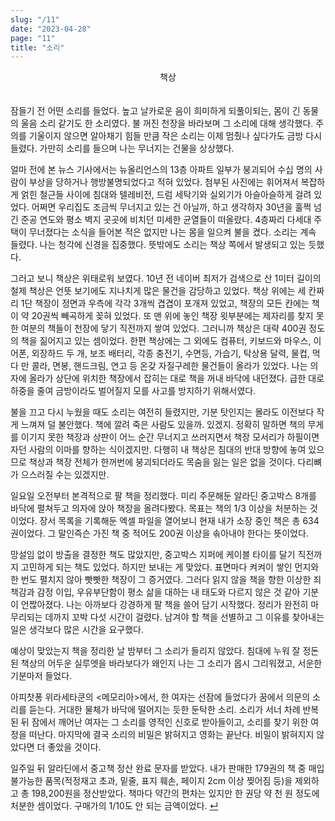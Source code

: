 ```yaml
---
slug: "/11"
date: "2023-04-28"
page: "11"
title: "소리"
---
```


<div style="text-align: center;">
    <div class="post-line" style="display: inline-block; line-height:160%">
    책상
    </div>
</div>

<br>

잠들기 전 어떤 소리를 들었다. 높고 날카로운 음이 희미하게 되풀이되는, 몸이 긴 동물의 울음 소리 같기도 한 소리였다. 불 꺼진 천장을 바라보며 그 소리에 대해 생각했다. 주의를 기울이지 않으면 알아채기 힘들 만큼 작은 소리는 이제 멈췄나 싶다가도 금방 다시 들렸다. 가만히 소리를 들으며 나는 무너지는 건물을 상상했다.

얼마 전에 본 뉴스 기사에서는 뉴올리언스의 13층 아파트 일부가 붕괴되어 수십 명의 사람이 부상을 당하거나 행방불명되었다고 적혀 있었다. 첨부된 사진에는 휘어져서 복잡하게 얽힌 철근들 사이에 침대와 텔레비전, 드럼 세탁기와 실외기가 아슬아슬하게 걸려 있었다. 어쩌면 우리집도 조금씩 무너지고 있는 건 아닐까, 하고 생각하자 30년을 훌쩍 넘긴 준공 연도와 평소 벽지 곳곳에 비치던 미세한 균열들이 떠올랐다. 4층짜리 다세대 주택이 무너졌다는 소식을 들어본 적은 없지만 나는 몸을 일으켜 불을 켰다. 소리는 계속 들렸다. 나는 청각에 신경을 집중했다. 뜻밖에도 소리는 책상 쪽에서 발생되고 있는 듯했다.

그러고 보니 책상은 위태로워 보였다. 10년 전 네이버 최저가 검색으로 산 1미터 길이의 철제 책상은 언뜻 보기에도 지나치게 많은 물건을 감당하고 있었다. 책상 위에는 세 칸짜리 1단 책장이 정면과 우측에 각각 3개씩 겹겹이 포개져 있었고, 책장의 모든 칸에는 책이 약 20권씩 빼곡하게 꽂혀 있었다. 또 맨 위에 놓인 책장 윗부분에는 제자리를 찾지 못한 여분의 책들이 천장에 닿기 직전까지 쌓여 있었다. 그러니까 책상은 대략 400권 정도의 책을 짊어지고 있는 셈이었다. 한편 책상에는 그 외에도 컴퓨터, 키보드와 마우스, 이어폰, 외장하드 두 개, 보조 배터리, 각종 충전기, 수면등, 가습기, 탁상용 달력, 물컵, 먹다 만 콜라, 면봉, 핸드크림, 연고 등 온갖 자질구레한 물건들이 올라가 있었다. 나는 의자에 올라가 상단에 위치한 책장에서 잡히는 대로 책을 꺼내 바닥에 내던졌다. 급한 대로 하중을 줄여 금방이라도 벌어질지 모를 사고를 방지하기 위해서였다.

불을 끄고 다시 누웠을 때도 소리는 여전히 들렸지만, 기분 탓인지는 몰라도 이전보다 작게 느껴져 덜 불안했다. 책에 깔려 죽은 사람도 있을까. 있겠지. 정확히 말하면 책의 무게를 이기지 못한 책장과 상판이 어느 순간 무너지고 쓰러지면서 책장 모서리가 하필이면 자던 사람의 이마를 향하는 식이겠지만. 다행히 내 책상은 침대의 반대 방향에 놓여 있으므로 책상과 책장 전체가 한꺼번에 붕괴되더라도 목숨을 잃는 일은 없을 것이다. 다리뼈가 으스러질 수는 있겠지만.

일요일 오전부터 본격적으로 팔 책을 정리했다. 미리 주문해둔 알라딘 중고박스 8개를 바닥에 펼쳐두고 의자에 앉아 책장을 올려다봤다. 목표는 책의 1/3 이상을 처분하는 것이었다. 장서 목록을 기록해둔 엑셀 파일을 열어보니 현재 내가 소장 중인 책은 총 634권이었다. 그 말인즉슨 가진 책 중 적어도 200권 이상을 솎아내야 한다는 뜻이었다.

망설임 없이 방출을 결정한 책도 많았지만, 중고박스 지퍼에 케이블 타이를 달기 직전까지 고민하게 되는 책도 있었다. 하지만 보내는 게 맞았다. 표면마다 켜켜이 쌓인 먼지와 한 번도 펼치지 않아 빳빳한 책장이 그 증거였다. 그러다 읽지 않을 책을 향한 이상한 죄책감과 감정 이입, 우유부단함이 평소 삶을 대하는 내 태도와 다르지 않은 것 같아 기분이 언짢아졌다. 나는 아까보다 강경하게 팔 책을 쓸어 담기 시작했다. 정리가 완전히 마무리되는 데까지 꼬박 다섯 시간이 걸렸다. 남겨야 할 책을 선별하고 그 이유를 찾아내는 일은 생각보다 많은 시간을 요구했다.

예상이 맞았는지 책을 정리한 날 밤부터 그 소리가 들리지 않았다. 침대에 누워 잘 정돈된 책상의 어두운 실루엣을 바라보다가 왜인지 나는 그 소리가 몹시 그리워졌고, 서운한 기분마저 들었다.

아피찻퐁 위라세타쿤의 <메모리아>에서, 한 여자는 선잠에 들었다가 꿈에서 의문의 소리를 듣는다. 거대한 물체가 바닥에 떨어지는 듯한 둔탁한 소리. 소리가 서너 차례 반복된 뒤 잠에서 깨어난 여자는 그 소리를 영적인 신호로 받아들이고, 소리를 찾기 위한 여정을 떠난다. 마지막에 결국 소리의 비밀은 밝혀지고 영화는 끝난다. 비밀이 밝혀지지 않았다면 더 좋았을 것이다.

일주일 뒤 알라딘에서 중고책 정산 완료 문자를 받았다. 내가 판매한 179권의 책 중 매입 불가능한 품목(적정재고 초과, 밑줄, 표지 훼손, 페이지 2cm 이상 찢어짐 등)을 제외하고 총 198,200원을 정산받았다. 책마다 약간의 편차는 있지만 한 권당 약 천 원 정도에 처분한 셈이었다. 구매가의 1/10도 안 되는 금액이었다. <a href="/">↵</a>

